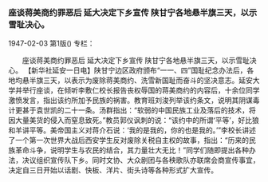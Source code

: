 ### 座谈蒋美商约罪恶后  延大决定下乡宣传  陕甘宁各地悬半旗三天，以示雪耻决心。

1947-02-03
第1版()
专栏：

　　座谈蒋美商约罪恶后
    延大决定下乡宣传
    陕甘宁各地悬半旗三天，以示雪耻决心。
    【新华社延安一日电】陕甘宁边区政府颁布“一一、四”国耻纪念办法后，各地均悬半旗三天，以表示为废除蒋美商约、洗雪新国耻而奋斗的坚决意志。延安大学并举行座谈，在倾听李敷仁校长报告丧权辱国的蒋美商约的内容后，十余位同学激愤发言，指出该约所加予民族的祸害。教育班刘浚列举该约条文，说明其阴谋毒计更甚于袁世凯的二十一条。汤群指出：“软弱的中国民族工业及落后的技术，将因大量美货的侵入而窒息致死。”教员郭仪讽刺的说：“该约中的所谓‘平等’，好比狼和羊讲平等。美帝国主义对蒋介石说：‘我的是我的，你的也是我的。’”李校长讲述了一个第一次世界大战后西安学生反对废除关税自主权的故事，指出：“历来的民族革命斗争，说明学生与农民的结合，其力量壮大无比！”同学们随即提出各种办法，决议组织宣传队下乡。同时文协、大众剧团与各秧歌队亦联席会商宣传事宜，决定自三日开始以话剧、快板、洋片、街头诗等各种形式扩大宣传。
